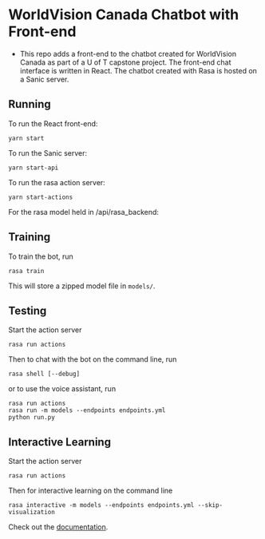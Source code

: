 # WorldVision Canada Chatbot with Front-end 

- This repo adds a front-end to the chatbot created for WorldVision Canada as part of a U of T capstone project. The front-end chat interface is written in React. The chatbot created with Rasa is hosted on a Sanic server. 



## Running

To run the React front-end:
```
yarn start
```
To run the Sanic server:
```
yarn start-api
```

To run the rasa action server:
```
yarn start-actions
```



For the rasa model held in /api/rasa_backend:

## Training

To train the bot, run
```
rasa train
```
This will store a zipped model file in `models/`.

## Testing

Start the action server

```
rasa run actions
```

Then to chat with the bot on the command line, run
```
rasa shell [--debug]
```

or to use the voice assistant, run
```
rasa run actions
rasa run -m models --endpoints endpoints.yml
python run.py
```
## Interactive Learning

Start the action server

```
rasa run actions
```

Then for interactive learning on the command line
```
rasa interactive -m models --endpoints endpoints.yml --skip-visualization 
```


Check out the [documentation](http://rasa.com/docs/rasa/user-guide/command-line-interface/).


